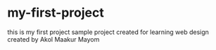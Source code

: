 # my-first-project
this is my first project sample project created for learning web design
created by Akol Maakur Mayom
